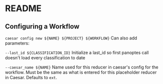 README
======

Configuring a Workflow
----------------------

`caesar config new ${NAME} ${PROJECT} ${WORKFLOW}`
Can also add parameters:

`--last_id ${CLASSIFICATION_ID}` Initialize a last_id so first panoptes
call doesn't load every classification to date

`--caesar_name ${NAME}` Name used for this reducer in caesar's config for the
workflow. Must be the same as what is entered for this placeholder reducer in
Caesar. Defaults to `ext`.
